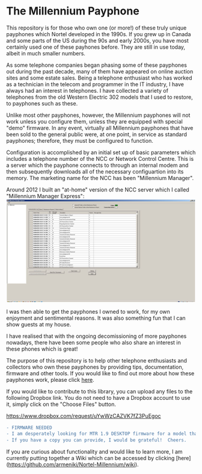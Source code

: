 # The Millennium Payphone

This repository is for those who own one (or more!) of these truly unique payphones which Nortel developed in the 1990s.  If you grew up in Canada and some parts of the US during the 90s and early 2000s, you have most certainly used one of these payhones before.  They are still in use today, albeit in much smaller numbers.

As some telephone companies began phasing some of these payphones out during the past decade, many of them have appeared on online auction sites and some estate sales.  Being a telephone enthusiast who has worked as a technician in the telecom and programmer in the IT industry, I have always had an interest in telephones.  I have collected a variety of telephones from the old Western Electric 302 models that I used to restore, to payphones such as these.

Unlike most other payphones, however, the Millennium payphones will not work unless you configure them, unless they are equipped with special "demo" firmware.  In any event, virtually all Millennium payphones that have been sold to the general public were, at one point, in service as standard payphones; therefore, they must be configured to function.

Configuration is accomplished by an initial set up of basic parameters which includes a telephone number of the NCC or Network Control Centre.  This is a server which the payphone connects to through an internal modem and then subsequently downloads all of the necessary configuartion into its memory.  The marketing name for the NCC has been "Millennium Manager".

Around 2012 I built an "at-home" version of the NCC server which I called "Millennium Manager Express":  
![alt text](https://github.com/armeniki/Nortel-Millennium/blob/master/Documentation/pics/mme.jpg "Screenshot")

I was then able to get the payphones I owned to work, for my own enjoyment and sentimental reasons.  It was also something fun that I can show guests at my house. 

I have realised that with the ongoing decomissioning of more payphones nowadays, there have been some people who also share an interest in these phones which is great!  

The purpose of this repository is to help other telephone enthusiasts and collectors who own these payphones by providing tips, documentation, firmware and other tools.  If you would like to find out more about how these payphones work, please click [here](https://github.com/armeniki/Nortel-Millennium/blob/master/Documentation/Overview.md).  

If you would like to contribute to this library, you can upload any files to the following Dropbox link.  You do not need to have a Dropbox account to use it, simply click on the "Choose Files" button.

https://www.dropbox.com/request/uYwWzCAZVK7fZ3PuEgoc

```diff
- FIRMWARE NEEDED
- I am desperately looking for MTR 1.9 DESKTOP firmware for a model that I own.  
- If you have a copy you can provide, I would be grateful!  Cheers.
```

If you are curious about functionality and would like to learn more, I am currently putting together a Wiki which can be accessed by clicking [here] (https://github.com/armeniki/Nortel-Millennium/wiki).
